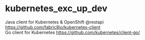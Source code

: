 # kubernetes_exc_up_dev
Java client for Kubernetes & OpenShift   @restapi
https://github.com/fabric8io/kubernetes-client  
Go client for Kubernetes
https://github.com/kubernetes/client-go/
